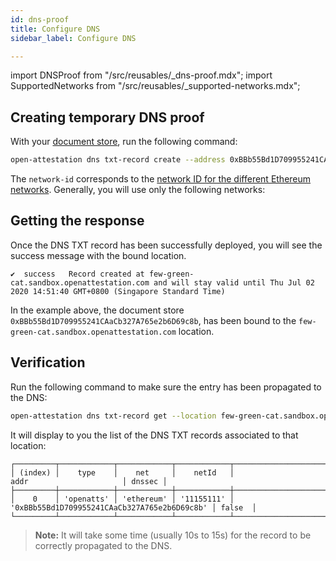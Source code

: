 ```yaml
---
id: dns-proof
title: Configure DNS
sidebar_label: Configure DNS

---
```

import DNSProof from "/src/reusables/_dns-proof.mdx";
import SupportedNetworks from "/src/reusables/_supported-networks.mdx";

<DNSProof />

## Creating temporary DNS proof

With your [document store](/docs/ethereum-section/document-store), run the following command:

```bash
open-attestation dns txt-record create --address 0xBBb55Bd1D709955241CAaCb327A765e2b6D69c8b --network-id 11155111
```

The `network-id` corresponds to the [network ID for the different Ethereum networks](https://chainid.network/). Generally, you will use only the following networks:

<!-- Reusing the Network Table here -->

<SupportedNetworks />

## Getting the response
Once the DNS TXT record has been successfully deployed, you will see the success message with the bound location.

```text
✔  success   Record created at few-green-cat.sandbox.openattestation.com and will stay valid until Thu Jul 02 2020 14:51:40 GMT+0800 (Singapore Standard Time)
```

In the example above, the document store `0xBBb55Bd1D709955241CAaCb327A765e2b6D69c8b`, has been bound to the `few-green-cat.sandbox.openattestation.com` location. 

## Verification
Run the following command to make sure the entry has been propagated to the DNS:

```bash
open-attestation dns txt-record get --location few-green-cat.sandbox.openattestation.com
```

It will display to you the list of the DNS TXT records associated to that location:

```text
┌─────────┬────────────┬────────────┬────────────┬──────────────────────────────────────────────┬────────┐
│ (index) │    type    │    net     │    netId   │                     addr                     │ dnssec │
├─────────┼────────────┼────────────┼────────────┼──────────────────────────────────────────────┼────────┤
│    0    │ 'openatts' │ 'ethereum' │ '11155111' │ '0xBBb55Bd1D709955241CAaCb327A765e2b6D69c8b' │ false  │
└─────────┴────────────┴────────────┴────────────┴──────────────────────────────────────────────┴────────┘
```

>**Note:** It will take some time (usually 10s to 15s) for the record to be correctly propagated to the DNS.
